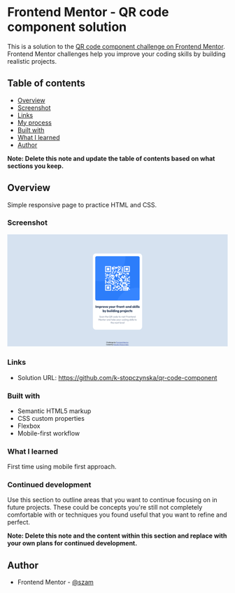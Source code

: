 # Frontend Mentor - QR code component solution

This is a solution to the [QR code component challenge on Frontend Mentor](https://www.frontendmentor.io/challenges/qr-code-component-iux_sIO_H). Frontend Mentor challenges help you improve your coding skills by building realistic projects. 

## Table of contents

  - [Overview](#overview)
  - [Screenshot](#screenshot)
  - [Links](#links)
  - [My process](#my-process)
  - [Built with](#built-with)
  - [What I learned](#what-i-learned)
  - [Author](#author)

**Note: Delete this note and update the table of contents based on what sections you keep.**

## Overview
Simple responsive page to practice HTML and CSS.

### Screenshot

![](./screenshot.png)


### Links

- Solution URL: https://github.com/k-stopczynska/qr-code-component


### Built with

- Semantic HTML5 markup
- CSS custom properties
- Flexbox
- Mobile-first workflow


### What I learned

First time using mobile first approach.


### Continued development

Use this section to outline areas that you want to continue focusing on in future projects. These could be concepts you're still not completely comfortable with or techniques you found useful that you want to refine and perfect.

**Note: Delete this note and the content within this section and replace with your own plans for continued development.**


## Author

- Frontend Mentor - [@szam](https://www.frontendmentor.io/profile/k-stopczynska)

